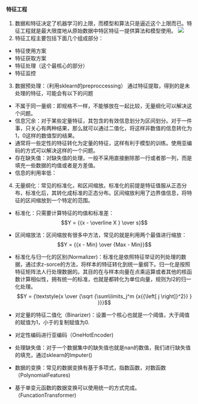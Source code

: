 #### 特征工程
1. 数据和特征决定了机器学习的上限，而模型和算法只是逼近这个上限而已。特征工程就是最大限度地从原始数据中特区特征一提供算法和模型使用。
<a href="https://sm.ms/image/PFmqha4I6oAzXUv" target="_blank"><img src="https://i.loli.net/2019/10/10/PFmqha4I6oAzXUv.png" ></a>
2. 特征工程主要包括下面几个组成部分：
- 特征使用方案
- 特征获取方案
- 特征处理（这个最核心的部分）
- 特征监控
3. 数据预处理：（利用sklearn的preproccessing）
通过特征提取，得到的是未处理的特征，可能会有以下的问题
- 不属于同一量纲：即规格不一样，不能够放在一起比较，无量纲化可以解决这个问题。
- 信息冗余：对于某些定量特征，其包含的有效信息划分为区间划分。对于一件事，只关心有两种结果，那么就可以通过二值化，将这样非数值的信息转化为1，0这样的数值型的结果。
- 通常将一些定性的特征转化为定量的特征，这样有利于模型的训练。使用亚编码的方式可以解决这样的一个问题。
- 存在缺失值：对缺失值的处理，一般不采用直接删除那一行或者那一列，而是填充一些数据的均值或者是方差值。
- 信息的利用率低：
4. 无量纲化：常见的标准化，和区间缩放。标准化的前提是特征值服从正态分布，标准化后，其转化成标准的正态分布。区间缩放利用了边界值信息，将特征的区间缩放到一个特定的范围。
- 标准化：只需要计算特征的均值和标准差：
$$Y = {{x - \overline X } \over s}$$
- 区间缩放法：区间缩放有很多中方法，常见的就是利用两个最值进行缩放：
$$Y = {{x - Min} \over {Max - Min}}$$

- 标准化与归一化的区别(Normalizer)：标准化是依照特征举证的列处理的数据，通过求z-sorce的方法，将样本的特征转化到统一量纲下。归一化是按照特征矩阵法人行处理数据的。其目的在与样本向量在点乘运算或者其他的核函数计算相似性，拥有统一的标准，也就是都转化为单位向量，规则为l2的归一化处理。
$$Y = {\textstyle{x \over {\sqrt {\sum\limits_j^m {x{{\left[ j \right]}^2}} } }}}$$
- 对定量的特征二值化（Binarizer)：设置一个核心也就是一个阈值，大于阈值的赋值为1，小于的复制赋值为0.
- 对定性编码进行亚编码（OneHotEncoder)
- 处理缺失值：对于一个数据集中的缺失值也就是nan的数值，我们进行缺失值的填充，通过sklearn的Imputer()
- 数据的变换：常见的数据变换有基于多项式，指数函数，对数函数（PolynomialFeatures)
- 基于单变元函数的数据变换可以使用统一的方式完成。（FuncationTransformer)


